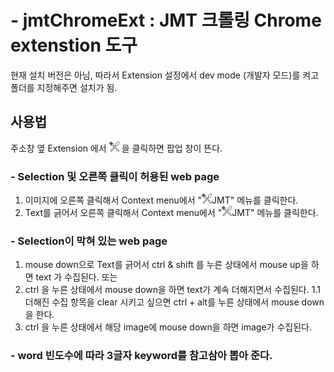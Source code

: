 
# - jmtChromeExt : JMT 크롤링 Chrome extenstion 도구 
현재 설치 버전은 아님, 따라서 Extension 설정에서 dev mode (개발자 모드)를 켜고 폴더를 지정해주면 설치가 됨.

## 사용법
주소창 옆 Extension 에서 <img src="https://github.com/bmkim13/JMTlog/blob/master/JMTTOOLS/jmtChromeExt/128.png" width="16"> 을 클릭하면 팝업 창이 뜬다.


### - Selection 및 오른쪽 클릭이 허용된 web page
1. 이미지에 오른쪽 클릭해서 Context menu에서 "<img src="https://github.com/bmkim13/JMTlog/blob/master/JMTTOOLS/jmtChromeExt/128.png" width="16">JMT" 메뉴를 클릭한다.
2. Text를 긁어서 오른쪽 클릭해서 Context menu에서 "<img src="https://github.com/bmkim13/JMTlog/blob/master/JMTTOOLS/jmtChromeExt/128.png" width="16">JMT" 메뉴를 클릭한다.

### - Selection이 막혀 있는 web page
1. mouse down으로 Text를 긁어서 ctrl & shift 를 누른 상태에서 mouse up을 하면 text 가 수집된다.
또는 
1. ctrl 을 누른 상태에서 mouse down을 하면 text가 계속 더해지면서 수집된다.
   1.1 더해진 수집 항목을 clear 시키고 싶으면 ctrl + alt를 누른 상태에서 mouse down을 한다.
2. ctrl 을 누른 상태에서 해당 image에 mouse down을 하면 image가 수집된다.

### - word 빈도수에 따라 3글자 keyword를 참고삼아 뽑아 준다.




